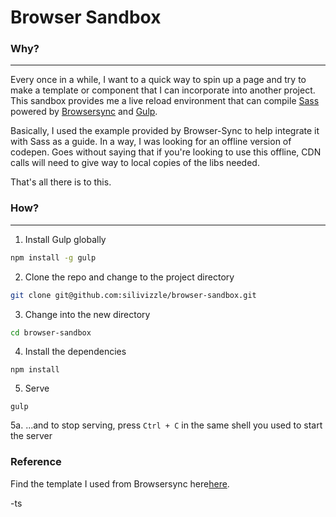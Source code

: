 # Browser Sandbox

### Why?
---
Every once in a while, I want to a quick way to spin up a page and try to make a template or component that I can incorporate into another project. This sandbox provides me a live reload environment that can compile [Sass](http://sass-lang.com/) powered by [Browsersync](https://www.browsersync.io/) and [Gulp](http://gulpjs.com/).

Basically, I used the example provided by Browser-Sync to help integrate it with Sass as a guide. In a way, I was looking for an offline version of codepen. Goes without saying that if you're looking to use this offline, CDN calls will need to give way to local copies of the libs needed.

That's all there is to this.

### How?
---

1. Install Gulp globally
```sh
npm install -g gulp
```

2. Clone the repo and change to the project directory
```sh
git clone git@github.com:silivizzle/browser-sandbox.git
```

3. Change into the new directory
```sh
cd browser-sandbox
```

4. Install the dependencies
```
npm install
```

5. Serve
```
gulp
```

5a. ...and to stop serving, press `Ctrl + C` in the same shell you used to start the server

### Reference
Find the template I used from Browsersync here[here](https://www.browsersync.io/docs/gulp#gulp-sass-css).

-ts